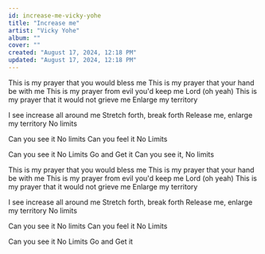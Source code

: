 ```yaml
---
id: increase-me-vicky-yohe
title: "Increase me"
artist: "Vicky Yohe"
album: ""
cover: ""
created: "August 17, 2024, 12:18 PM"
updated: "August 17, 2024, 12:18 PM"
---
```


This is my prayer that you would bless me
This is my prayer that your hand be with me
This is my prayer from evil you'd keep me Lord (oh yeah)
This is my prayer that it would not grieve me
Enlarge my territory

I see increase all around me
Stretch forth, break forth
Release me, enlarge my territory
No limits

Can you see it
No limits
Can you feel it
No Limits

Can you see it
No Limits
Go and Get it
Can you see it, No limits

This is my prayer that you would bless me
This is my prayer that your hand be with me
This is my prayer from evil you'd keep me Lord (oh yeah)
This is my prayer that it would not grieve me
Enlarge my territory

I see increase all around me
Stretch forth, break forth
Release me, enlarge my territory
No limits

Can you see it
No limits
Can you feel it
No Limits

Can you see it
No Limits
Go and Get it